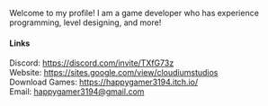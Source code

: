 Welcome to my profile! I am a game developer who has experience programming, level designing, and more!

#### Links
Discord: https://discord.com/invite/TXfG73z
<br />Website: https://sites.google.com/view/cloudiumstudios
<br />Download Games: https://happygamer3194.itch.io/
<br />Email: happygamer3194@gmail.com
